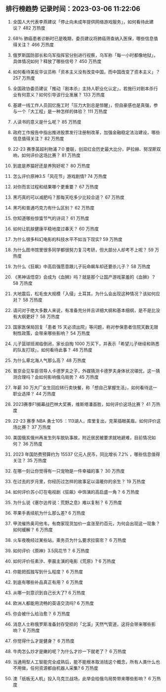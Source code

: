 
## 排行榜趋势 记录时间：2023-03-06 11:22:06
  
  1. 全国人大代表李燕建议「停止向未成年提供网络游戏服务」，如何看待此建议？ 482 万热度
    
  2. 68％ 肺癌患者诊断时已是晚期，委员建议将肺癌筛查纳入医保，哪些信息值得关注？ 466 万热度
    
  3. 俄罗斯国防部长和乌军指挥官分别进行视察，乌军称「每一小时都像地狱」，具体情况如何？释放了哪些信号？ 450 万热度
    
  4. 如何看待美反华议员称「资本主义没有改变中国，而中国改变了资本主义」？ 257 万热度
    
  5. 全国政协委员建议「推动『剧本杀』主持人职业化认定」，若施行对剧本杀行业有何意义？如何引导该行业发展？ 133 万热度
    
  6. 基建一线工作人员回忆施工时「压力大到总是惊醒」，但自豪感也是真强，参与一个「大工程」是一种怎样的体验？ 111 万热度
    
  7. 人读书的意义是什么呢？ 85 万热度
    
  8. 政府工作报告中指出推进股票发行注册制改革，加强金融稳定法治建设，哪些信息值得关注？ 82 万热度
    
  9. 22-23 赛季英超利物浦 7:0 曼联，创双红会历史最大比分，萨拉赫、努涅斯双响，如何评价这场比赛？ 81 万热度
    
  10. 到底是养猫好还是养狗好呢？ 80 万热度
    
  11. 怎么评价原神3.5「风花节」游戏剧情? 74 万热度
    
  12. 对你而言过程和结果哪个更重要？ 67 万热度
    
  13. 黑巧真的可以减肥吗？那每天吃多少比较合适？ 67 万热度
    
  14. 黑巧和普通巧克力有什么区别？ 62 万热度
    
  15. 你知道哪些惊蛰节气的诗词？ 61 万热度
    
  16. 如何让肌肤健康平稳地度过春天？ 60 万热度
    
  17. 为什么很多科幻电影的科技水平不如当下现实? 59 万热度
    
  18. 为什么图书馆里很多同学都很努力复习考研，但大部分人却考不上呢？ 59 万热度
    
  19. 为什么《狂飙》中高启强愿意跟儿子玩命飙车却还要杀儿子？ 58 万热度
    
  20. 《黑神话悟空》会成为《血狮》吗？就是那个让国产游戏蒙羞的《血狮》？ 58 万热度
    
  21. 大地震后，松毛虫大规模「入侵」土耳其，为什么会出现这种情况？该如何应对？ 58 万热度
    
  22. 请问对于绝大多数人来说，有准备充分并且详细大纲和基本细纲，是不是比没有大纲更好？ 58 万热度
    
  23. 国家医保局回复「患者 15 天必须出院」等问题，称对参保患者住院天数无限制性政策，会带来哪些影响？ 54 万热度
    
  24. 儿子篮球班濒临倒闭，家长自掏 1000 万买下，并表示「希望儿子继续和熟悉的队友打球」，如何看待此事？ 48 万热度
    
  25. 为什么章北海人气那么高？ 48 万热度
    
  26. 普京会见车臣领导人卡德罗夫之子，外媒猜测卡德罗夫身体状况堪忧，这一猜测合理吗？会如何影响俄乌局势？ 45 万热度
    
  27. 年薪 30 万大厂女生回应转行卖快餐，称「想自己掌握生活」，如何看待这一职业选择？ 44 万热度
    
  28. 2023赛季F1揭幕战巴林大奖赛，维斯塔潘首胜，如何评价这场比赛？ 41 万热度
    
  29. 22-23 赛季 NBA  勇士105 ：113湖人，库里复出，克莱插眼美眉。如何评价这场比赛？ 37 万热度
    
  30. 美国俄亥俄州再发生列车脱轨事故，附近居民被要求就地避难，目前情况如何？ 36 万热度
    
  31. 2023 年国防费预算约为 15537 亿元人民币，同比增长 7.2% ，哪些信息值得关注？ 35 万热度
    
  32. 在哪一刻让你觉得有一只宠物是一件幸福的事？ 30 万热度
    
  33. 在过去的岁月里，你经历过怎样的故事足以温暖你的余生？ 19 万热度
    
  34. 如何评价苏小玎在电视剧《狂飙》中饰演的高启盛一角？ 6 万热度
    
  35. 为什么说《塞尔达传说：荒野之息》难以复制？ 6 万热度
    
  36. 苹果手表续航为什么那么差? 6 万热度
    
  37. 甲流催热奥司他韦，有商家现货加价一盒涨至约百元，为何会出现这一现象？如何缓解？ 6 万热度
    
  38. 火车夜晚经过某些站，乘务员为什么要求拉窗帘？ 6 万热度
    
  39. 如何评价《原神》3.5风花节？ 6 万热度
    
  40. 如何评价任素汐、李晨主演的电影《荒原》? 6 万热度
    
  41. 你能把孤独写到什么程度？ 6 万热度
    
  42. 到底有哪些补品真正有用？ 6 万热度
    
  43. 从哪一刻意识到自己长大了? 6 万热度
    
  44. 欧洲人都能用流畅的英语交流吗? 6 万热度
    
  45. 你会被什么给治愈？ 6 万热度
    
  46. 消息人士称俄罗斯准备封存受损的「北溪」天然气管道，这将会带来哪些影响？ 6 万热度
    
  47. 你觉得什么才是健身？ 6 万热度
    
  48. 牛肉怎么炒才是嫩的呢？为什么才炒一下就老了？ 6 万热度
    
  49. 当通用型人工智能完全成熟后，能不能根本取消钱这个概念，所有人类什么也不用做，任何资源都由机器人采集? 6 万热度
    
  50. 澳「纸板无人机」投入乌克兰战场，此举会给俄乌局势带来哪些影响？ 6 万热度
    